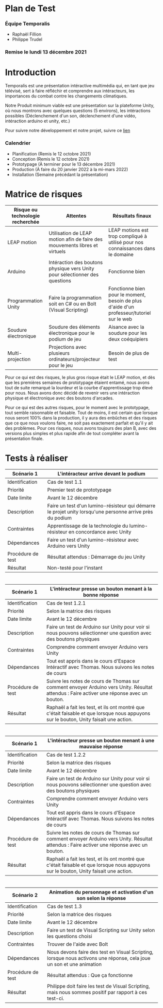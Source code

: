 # Plan de Test
### Équipe Temporalis
- Raphaël Fillion
- Philippe Trudel

### Remise le lundi 13 décembre 2021

# Introduction

 Temporalis est une présentation intéractive multimédia qui, en tant que jeu télévisé, sert à faire réfléchir et comprendre aux intéracteurs, les importances du combat contre les changements climatiques.

 Notre Produit minimum viable est une présentation sur la plateforme Unity, où nous montrons avec quelques questions (5 environs), les intéractions possibles (Déclenchement d'un son, déclenchement d'une vidéo, intéraction arduino et unity, etc.)

Pour suivre notre développement et notre projet, suivre ce [lien](https://github.com/Orbital3/Temporalis)

### Calendrier
- Planification (Remis le 12 octobre 2021)
- Conception    (Remis le 12 octobre 2021)
- Prototypage (À terminer pour le 13 décembre 2021)
- Production (À faire du 20 janvier 2022 à la mi-mars 2022)
- Installation (Semaine précédant la présentation)

# Matrice de risques

| Risque ou technologie recherchée | Attentes | Résultats finaux|
|---|---|---|
| LEAP motion | Utilisation de LEAP motion afin de faire des mouvements libres et virtuels | LEAP motions est trop compliqué à utilisé pour nos connaissances dans le domaine |
| Arduino | Intéraction des boutons physique vers Unity pour sélectionner des questions | Fonctionne bien |
| Programmation Unity | Faire la programmation soit en C# ou en Bolt (Visual Scripting) | Fonctionne bien pour le moment, besoin de plus d'aide d'un professeur/tutoriel sur le web |
| Soudure électronique | Soudure des éléments électronique pour le podium de jeu | Aisance avec la soudure pour les deux coéquipiers |
| Multi-projection | Projections avec plusieurs ordinateurs/projecteur pour le jeu | Besoin de plus de test |


 Pour ce qui est des risques, le plus gros risque était le LEAP motion, et dès que les premières semaines de prototypage étaient entamé, nous avons tout de suite remarqué la lourdeur et la courbe d'apprentissage trop élevé pour nous. Nous avons donc décidé de revenir vers une intéraction physique et électronique avec des boutons d'arcades.

 Pour ce qui est des autres risques, pour le moment avec le prototypage, tout semble raisonnable et faisable. Tout de moins, il est certain que lorsque nous seront 100% dans la production, il y aura des enbûches et des risques que ce que nous voulons faire, ne soit pas exactement parfait et qu'il y ait des problèmes. Pour ces risques, nous avons toujours des plan B, avec des versions plus simples et plus rapide afin de tout compléter avant la présentation finale.

 # Tests à réaliser

| Scénario 1 | L'intéracteur arrive devant le podium |
|---|---|
| Identification | Cas de test 1.1  |
| Priorité | Premier test de prototypage |
| Date limite | Avant le 12 décembre |
| Description | Faire un test d'un lumino-résisteur qui démarre le projet unity lorsqu'une personne arrive près du podium |
| Contraintes | Apprentissage de la technologie du lumino-résisteur en concordance avec Unity |
| Dépendances | Faire un test d'un lumino-résisteur avec Arduino vers Unity|
| Procédure de test | Résultat attendus : Démarrage du jeu Unity|
| Résultat | Non-testé pour l'instant |

#
| Scénario 1 | L'intéracteur presse un bouton menant à la bonne réponse |
|---|---|
| Identification | Cas de test 1.2.1 |
| Priorité | Selon la matrice des risques |
| Date limite | Avant le 12 décembre |
| Description | Faire un test de Arduino sur Unity pour voir si nous pouvons sélectionner une question avec des boutons physiques |
| Contraintes | Comprendre comment envoyer Arduino vers Unity |
| Dépendances | Tout est appris dans le cours d'Espace Intéractif avec Thomas. Nous suivons les notes de cours |
| Procédure de test | Suivre les notes de cours de Thomas sur comment envoyer Arduino vers Unity. Résultat attendus : Faire activer une réponse avec un bouton. |
| Résultat | Raphaël a fait les test, et ils ont montré que c'était faisable et que lorsque nous appuyons sur le bouton, Unity faisait une action. |
#
| Scénario 1 | L'intéracteur presse un bouton menant à une mauvaise réponse |
|---|---|
| Identification | Cas de test 1.2.2  |
| Priorité | Selon la matrice des risques |
| Date limite | Avant le 12 décembre |
| Description | Faire un test de Arduino sur Unity pour voir si nous pouvons sélectionner une question avec des boutons physiques |
| Contraintes | Comprendre comment envoyer Arduino vers Unity |
| Dépendances | Tout est appris dans le cours d'Espace Intéractif avec Thomas. Nous suivons les notes de cours |
| Procédure de test | Suivre les notes de cours de Thomas sur comment envoyer Arduino vers Unity. Résultat attendus : Faire activer une réponse avec un bouton. |
| Résultat | Raphaël a fait les test, et ils ont montré que c'était faisable et que lorsque nous appuyons sur le bouton, Unity faisait une action. |
#
| Scénario 2 | Animation du personnage et activation d'un son selon la réponse |
|---|---|
| Identification | Cas de test 1.3 |
| Priorité | Selon la matrice des risques |
| Date limite | Avant le 12 décembre |
| Description | Faire un test de Visual Scripting sur Unity selon les questions choisi |
| Contraintes | Trouver de l'aide avec Bolt|
| Dépendances | Nous devons faire des test en Visual Scripting, lorsque nous activons une réponse, cela joue un son et une animation |
| Procédure de test | Résultat attendus : Que ça fonctionne |
| Résultat | Philippe doit faire les test de Visual Scripting, mais nous sommes positif par rapport à ces test-ci. |